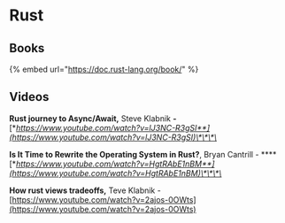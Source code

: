 # Rust

## Books

{% embed url="https://doc.rust-lang.org/book/" %}

## Videos

**Rust journey to Async/Await,** Steve Klabnik **-** [**https://www.youtube.com/watch?v=lJ3NC-R3gSI**](https://www.youtube.com/watch?v=lJ3NC-R3gSI)\*\*\*\*

**Is It Time to Rewrite the Operating System in Rust?**, Bryan Cantrill - ****[**https://www.youtube.com/watch?v=HgtRAbE1nBM**](https://www.youtube.com/watch?v=HgtRAbE1nBM)\*\*\*\*

**How rust views tradeoffs,** Teve Klabnik - [https://www.youtube.com/watch?v=2ajos-0OWts](https://www.youtube.com/watch?v=2ajos-0OWts)

